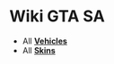 # Wiki GTA SA
* All **[Vehicles](https://github.com/TheVegasPro/GTA-SA/wiki/Vehicles)**
* All **[Skins](https://github.com/TheVegasPro/GTA-SA/wiki/Skins)**
